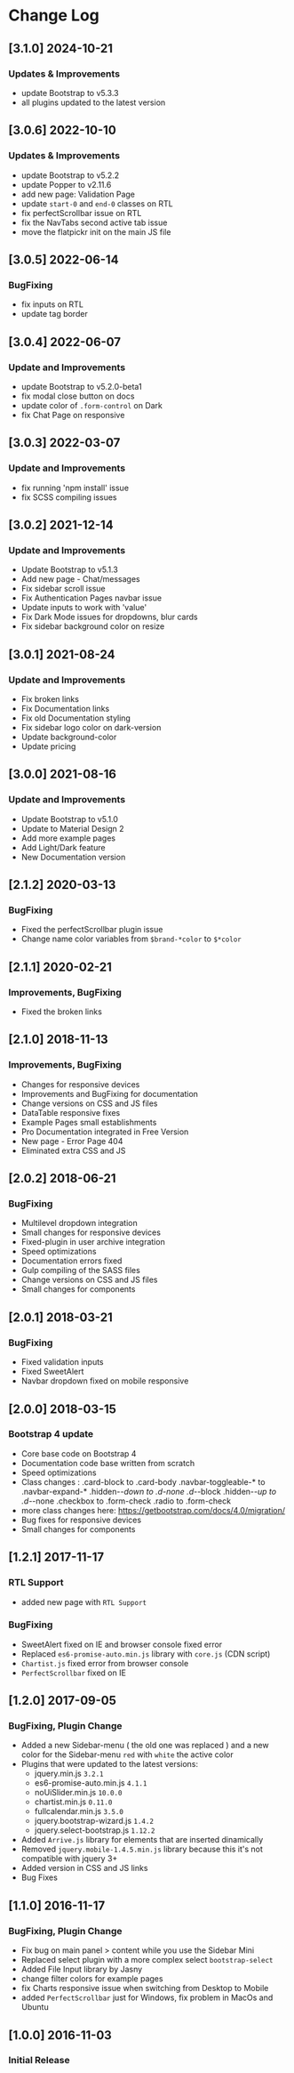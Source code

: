 # Change Log

## [3.1.0] 2024-10-21
### Updates & Improvements
- update Bootstrap to v5.3.3
- all plugins updated to the latest version

## [3.0.6] 2022-10-10
### Updates & Improvements
- update Bootstrap to v5.2.2
- update Popper to v2.11.6
- add new page: Validation Page
- update `start-0` and `end-0` classes on RTL
- fix perfectScrollbar issue on RTL
- fix the NavTabs second active tab issue
- move the flatpickr init on the main JS file

## [3.0.5] 2022-06-14
### BugFixing
- fix inputs on RTL
- update <html> tag border

## [3.0.4] 2022-06-07
### Update and Improvements
- update Bootstrap to v5.2.0-beta1
- fix modal close button on docs
- update color of `.form-control` on Dark
- fix Chat Page on responsive

## [3.0.3] 2022-03-07
### Update and Improvements
- fix running 'npm install' issue
- fix SCSS compiling issues

## [3.0.2] 2021-12-14
### Update and Improvements
- Update Bootstrap to v5.1.3
- Add new page - Chat/messages
- Fix sidebar scroll issue
- Fix Authentication Pages navbar issue
- Update inputs to work with 'value'
- Fix Dark Mode issues for dropdowns, blur cards
- Fix sidebar background color on resize

## [3.0.1] 2021-08-24
### Update and Improvements
- Fix broken links
- Fix Documentation links
- Fix old Documentation styling
- Fix sidebar logo color on dark-version
- Update background-color
- Update pricing

## [3.0.0] 2021-08-16
### Update and Improvements
- Update Bootstrap to v5.1.0
- Update to Material Design 2
- Add more example pages
- Add Light/Dark feature
- New Documentation version

## [2.1.2] 2020-03-13
### BugFixing
- Fixed the perfectScrollbar plugin issue
- Change name color variables from `$brand-*color` to `$*color`

## [2.1.1] 2020-02-21
### Improvements, BugFixing
- Fixed the broken links

## [2.1.0] 2018-11-13
### Improvements, BugFixing
- Changes for responsive devices
- Improvements and BugFixing for documentation
- Change versions on CSS and JS files
- DataTable responsive fixes
- Example Pages small establishments
- Pro Documentation integrated in Free Version
- New page - Error Page 404
- Eliminated extra CSS and JS

## [2.0.2] 2018-06-21
### BugFixing
- Multilevel dropdown integration
- Small changes for responsive devices
- Fixed-plugin in user archive integration
- Speed optimizations
- Documentation errors fixed
- Gulp compiling of the SASS files
- Change versions on CSS and JS files
- Small changes for components

## [2.0.1] 2018-03-21
### BugFixing
- Fixed validation inputs
- Fixed SweetAlert
- Navbar dropdown fixed on mobile responsive

## [2.0.0] 2018-03-15
### Bootstrap 4 update
- Core base code on Bootstrap 4
- Documentation code base written from scratch
- Speed optimizations
- Class changes :
      .card-block to .card-body
      .navbar-toggleable-* to .navbar-expand-*
      .hidden-*-down to .d-none .d-*-block
      .hidden-*-up to .d-*-none
      .checkbox to .form-check
      .radio to .form-check
- more class changes here: https://getbootstrap.com/docs/4.0/migration/
- Bug fixes for responsive devices
- Small changes for components

## [1.2.1] 2017-11-17
### RTL Support
- added new page with `RTL Support`

### BugFixing
- SweetAlert fixed on IE and browser console fixed error
- Replaced `es6-promise-auto.min.js` library with `core.js` (CDN script)
- `Chartist.js` fixed error from browser console
- `PerfectScrollbar` fixed on IE


## [1.2.0] 2017-09-05
### BugFixing, Plugin Change
- Added a new Sidebar-menu ( the old one was replaced ) and a new color for the Sidebar-menu `red` with `white` the active color
- Plugins that were updated to the latest versions:
  - jquery.min.js `3.2.1`
  - es6-promise-auto.min.js `4.1.1`
  - noUiSlider.min.js `10.0.0`
  - chartist.min.js `0.11.0`
  - fullcalendar.min.js `3.5.0`
  - jquery.bootstrap-wizard.js `1.4.2`
  - jquery.select-bootstrap.js `1.12.2`
- Added `Arrive.js` library for elements that are inserted dinamically
- Removed `jquery.mobile-1.4.5.min.js` library because this it's not compatible with jquery 3+
- Added version in CSS and JS links
- Bug Fixes

## [1.1.0] 2016-11-17
### BugFixing, Plugin Change
- Fix bug on main panel > content while you use the Sidebar Mini
- Replaced select plugin with a more complex select `bootstrap-select`
- Added File Input library by Jasny
- change filter colors for example pages
- fix Charts responsive issue when switching from Desktop to Mobile
- added `PerfectScrollbar` just for Windows, fix problem in MacOs and Ubuntu

## [1.0.0] 2016-11-03
### Initial Release
